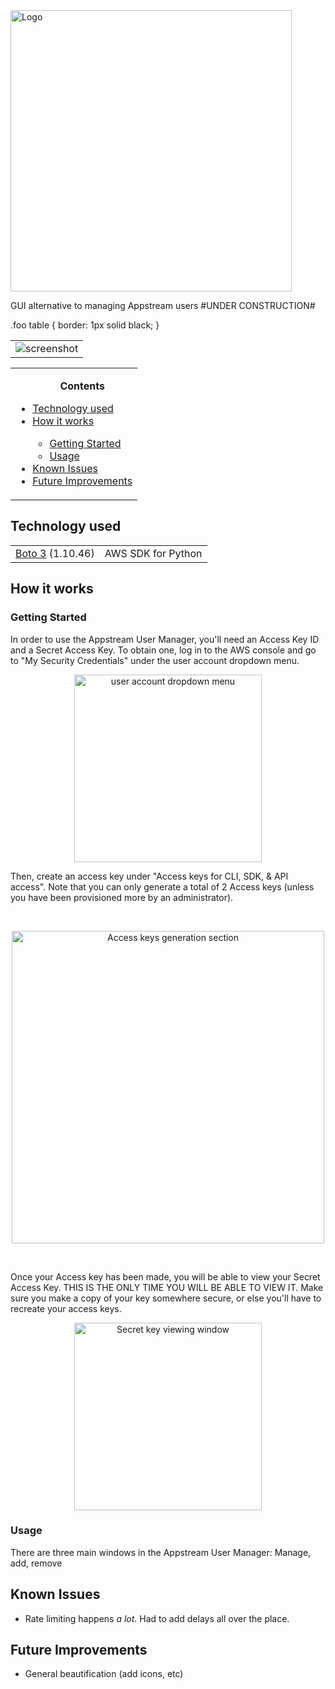 <img src="https://i.imgur.com/Ht86JYX.png" alt="Logo" width=450>

GUI alternative to managing Appstream users \#UNDER CONSTRUCTION\#
<p align="center">
  <div class="foo">
  <table>
    <tr>
      <td>
        <img src="https://thumbs.gfycat.com/ThinUnfitBadger-size_restricted.gif" alt="screenshot">
      </td>
    </tr>
    </div>
</p>

.foo table {
  border: 1px solid black;
}

<table>
<tr><td><ul>
<b><p align="center">Contents</p></b>
<li><a href="#Tech">Technology used</a></li>
<li><a href="#How">How it works</a></li>
  <ul><li><a href="#GettingStart">Getting Started</a></li>
    <li><a href="#Usage">Usage</a></li>
  </ul>
<li><a href="#Known">Known Issues</a></li>
<li><a href="#Future">Future Improvements</a></li>
</ul></td></tr>
</table>

## <a name="Tech">Technology used</a>

<table>
  <tr>
  <td><a href="https://github.com/exhuma/puresnmp">Boto 3</a> (1.10.46) </td>
    <td>AWS SDK for Python </td>
  </tr>
</table>

## <a name="How">How it works</a>

### <a name="GettingStart">Getting Started</a>

In order to use the Appstream User Manager, you'll need an Access Key ID and a Secret Access Key. To obtain one, log in to the AWS console and go to "My Security Credentials" under the user account dropdown menu.
<p align="center">
<img src="https://i.imgur.com/GnRz9te.png" alt="user account dropdown menu" height=300 align="center">
</p>
Then, create an access key under "Access keys for CLI, SDK, & API access". Note that you can only generate a total of 2 Access keys (unless you have been provisioned more by an administrator).

&nbsp;

<p align="center">
<img src="https://i.imgur.com/nlV2LS0.png" alt="Access keys generation section" width=500>
</p>

&nbsp;

Once your Access key has been made, you will be able to view your Secret Access Key. THIS IS THE ONLY TIME YOU WILL BE ABLE TO VIEW IT. Make sure you make a copy of your key somewhere secure, or else you'll have to recreate your access keys.

<p align="center">
<img src="https://i.imgur.com/HXYLCfL.png" alt="Secret key viewing window" width=300>
</p>

### <a name="Usage">Usage</a>

There are three main windows in the Appstream User Manager: Manage, add, remove

## <a name="Known">Known Issues</a>
* Rate limiting happens <i>a lot</i>. Had to add delays all over the place.

## <a name="Future">Future Improvements</a>
* General beautification (add icons, etc)
